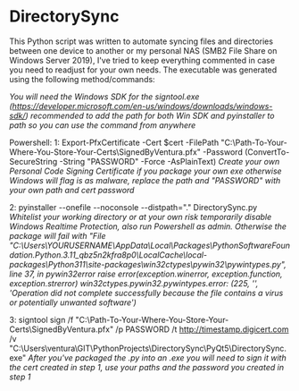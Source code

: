 # DirectorySync
This Python script was written to automate syncing files and directories between one device to another or my personal NAS (SMB2 File Share on Windows Server 2019), I've tried to keep everything commented in case you need to readjust for your own needs. The executable was generated using the following method/commands:



*You will need the Windows SDK for the signtool.exe (https://developer.microsoft.com/en-us/windows/downloads/windows-sdk/) recommended to add the path for both Win SDK and pyinstaller to path so you can use the command from anywhere*

Powershell:
1: Export-PfxCertificate -Cert $cert -FilePath "C:\Path-To-Your-Where-You-Store-Your-Certs\SignedByVentura.pfx" -Password (ConvertTo-SecureString -String "PASSWORD" -Force -AsPlainText)
*Create your own Personal Code Signing Certificate if you package your own exe otherwise Windows will flag is as malware, replace the path and "PASSWORD" with your own path and cert password*

2: pyinstaller --onefile --noconsole --distpath="." DirectorySync.py
*Whitelist your working directory or at your own risk temporarily disable Windows Realtime Protection, also run Powershell as admin. Otherwise the package will fail with "File "C:\Users\YOURUSERNAME\AppData\Local\Packages\PythonSoftwareFoundation.Python.3.11_qbz5n2kfra8p0\LocalCache\local-packages\Python311\site-packages\win32ctypes\pywin32\pywintypes.py", line 37, in pywin32error raise error(exception.winerror, exception.function, exception.strerror) win32ctypes.pywin32.pywintypes.error: (225, '', 'Operation did not complete successfully because the file contains a virus or potentially unwanted software')*

3: signtool sign /f "C:\Path-To-Your-Where-You-Store-Your-Certs\SignedByVentura.pfx" /p PASSWORD /t http://timestamp.digicert.com /v "C:\Users\ventura\GIT\PythonProjects\DirectorySync\PyQt5\DirectorySync.exe"
*After you've packaged the .py into an .exe you will need to sign it with the cert created in step 1, use your paths and the password you created in step 1*
